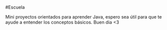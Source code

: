 #Escuela

Mini proyectos orientados para aprender Java, espero sea útil para que te ayude a entender los conceptos básicos.
Buen dia <3

